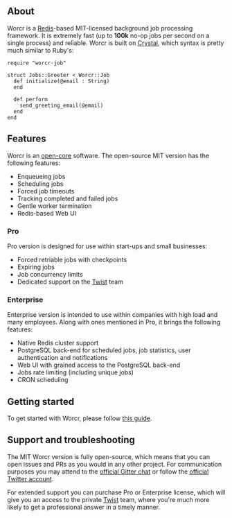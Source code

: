 ## About

Worcr is a [Redis](https://redis.io)-based MIT-licensed background job processing framework. It is extremely fast (up to **100k** no-op jobs per second on a single process) and reliable. Worcr is built on [Crystal](https://crystal-lang.org), which syntax is pretty much similar to Ruby's:

```crystal
require "worcr-job"

struct Jobs::Greeter < Worcr::Job
  def initialize(@email : String)
  end
  
  def perform
    send_greeting_email(@email)
  end
end
```

## Features

Worcr is an [open-core](https://en.wikipedia.org/wiki/Open-core_model) software. The open-source MIT version has the following features:

* Enqueueing jobs
* Scheduling jobs
* Forced job timeouts
* Tracking completed and failed jobs
* Gentle worker termination
* Redis-based Web UI

### Pro

Pro version is designed for use within start-ups and small businesses:

* Forced retriable jobs with checkpoints
* Expiring jobs
* Job concurrency limits
* Dedicated support on the [Twist](https://twist.com) team

### Enterprise

Enterprise version is intended to use within companies with high load and many employees. Along with ones mentioned in Pro, it brings the following features:

* Native Redis cluster support
* PostgreSQL back-end for scheduled jobs, job statistics, user authentication and notifications
* Web UI with grained access to the PostgreSQL back-end
* Jobs rate limiting (including unique jobs)
* CRON scheduling

## Getting started

To get started with Worcr, please follow [this guide]().

## Support and troubleshooting

The MIT Worcr version is fully open-source, which means that you can open issues and PRs as you would in any other project. For communication purposes you may attend to the [official Gitter chat]() or follow the [official Twitter account]().

For extended support you can purchase Pro or Enterprise license, which will give you an access to the private [Twist](https://twist.com) team, where you're much more likely to get a professional answer in a timely manner.
